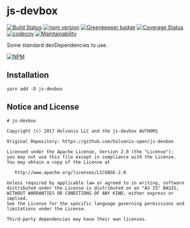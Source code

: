 # js-devbox

[![Build Status](https://travis-ci.org/holvonix-open/js-devbox.svg?branch=master)](https://travis-ci.org/holvonix-open/js-devbox)
[![npm version](https://badge.fury.io/js/js-devbox.svg)](https://badge.fury.io/js/js-devbox)
[![Greenkeeper badge](https://badges.greenkeeper.io/holvonix-open/js-devbox.svg)](https://greenkeeper.io/)
[![Coverage Status](https://coveralls.io/repos/github/holvonix-open/js-devbox/badge.svg?branch=master)](https://coveralls.io/github/holvonix-open/js-devbox?branch=master)
[![codecov](https://codecov.io/gh/holvonix-open/js-devbox/branch/master/graph/badge.svg)](https://codecov.io/gh/holvonix-open/js-devbox)
[![Maintainability](https://api.codeclimate.com/v1/badges/b45686c161a2bb783891/maintainability)](https://codeclimate.com/github/holvonix-open/js-devbox/maintainability)

Some standard devDependencies to use.

[![NPM](https://nodei.co/npm/js-devbox.png?compact=true)](https://nodei.co/npm/js-devbox/)

## Installation

`yarn add -D js-devbox`

## Notice and License

```
# js-devbox

Copyright (c) 2017 Holvonix LLC and the js-devbox AUTHORS

Original Repository: https://github.com/holvonix-open/js-devbox

Licensed under the Apache License, Version 2.0 (the "License");
you may not use this file except in compliance with the License.
You may obtain a copy of the License at

   http://www.apache.org/licenses/LICENSE-2.0

Unless required by applicable law or agreed to in writing, software
distributed under the License is distributed on an "AS IS" BASIS,
WITHOUT WARRANTIES OR CONDITIONS OF ANY KIND, either express or implied.
See the License for the specific language governing permissions and
limitations under the License.

Third-party dependencies may have their own licenses.
```
